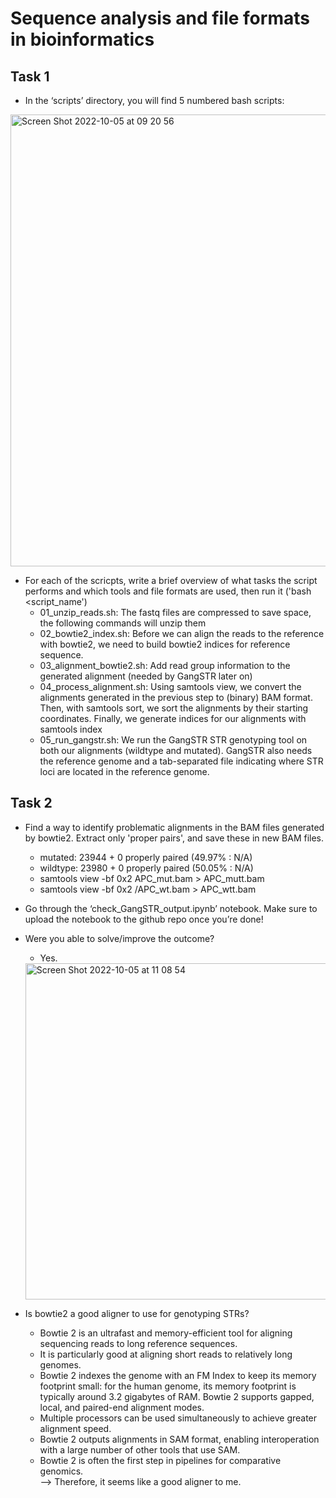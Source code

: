 # Sequence analysis and file formats in bioinformatics
## Task 1
* In the ‘scripts’ directory, you will find 5 numbered bash scripts:   
<img width="723" alt="Screen Shot 2022-10-05 at 09 20 56" src="https://user-images.githubusercontent.com/114056296/194003220-657e530e-85e4-49f6-b945-bbbdcd24e85b.png">
    
* For each of the scricpts, write a brief overview of what tasks the script performs and which tools and file formats are used, then run it ('bash <script_name')   
    * 01_unzip_reads.sh: The fastq files are compressed to save space, the following commands will unzip them
    * 02_bowtie2_index.sh: Before we can align the reads to the reference with bowtie2, we need to build bowtie2 indices for reference sequence.
    * 03_alignment_bowtie2.sh: Add read group information to the generated alignment (needed by GangSTR later on)
    * 04_process_alignment.sh: Using samtools view, we convert the alignments generated in the previous step to (binary) BAM format. Then, with samtools sort, we sort the alignments by their starting coordinates. Finally, we generate indices for our alignments with samtools index
    * 05_run_gangstr.sh: We run the GangSTR STR genotyping tool on both our alignments (wildtype and  mutated). GangSTR also needs the reference genome and a tab-separated file indicating where STR loci are located in the reference genome.    

    
## Task 2
* Find a way to identify problematic alignments in the BAM files generated by bowtie2. Extract only 'proper pairs', and save these in new BAM files.
    * mutated: 23944 + 0 properly paired (49.97% : N/A)
    * wildtype: 23980 + 0 properly paired (50.05% : N/A)
    * samtools view -bf 0x2 APC_mut.bam  > APC_mutt.bam
    * samtools view -bf 0x2 /APC_wt.bam  > APC_wtt.bam 
* Go through the ‘check_GangSTR_output.ipynb’ notebook. Make sure to upload the notebook to the github repo once you’re done!
* Were you able to solve/improve the outcome?    
    * Yes.   
    <img width="538" alt="Screen Shot 2022-10-05 at 11 08 54" src="https://user-images.githubusercontent.com/114056296/194024218-46ca4d3d-f9dc-41d5-a590-879f2bc17661.png"> 
       
* Is bowtie2 a good aligner to use for genotyping STRs?
    * Bowtie 2 is an ultrafast and memory-efficient tool for aligning sequencing reads to long reference sequences. 
    * It is particularly good at aligning short reads to relatively long genomes. 
    * Bowtie 2 indexes the genome with an FM Index to keep its memory footprint small: for the human genome, its memory footprint is typically around 3.2 gigabytes of RAM. Bowtie 2 supports gapped, local, and paired-end alignment modes. 
    * Multiple processors can be used simultaneously to achieve greater alignment speed.
    * Bowtie 2 outputs alignments in SAM format, enabling interoperation with a large number of other tools that use SAM. 
    * Bowtie 2 is often the first step in pipelines for comparative genomics.    
    --> Therefore, it seems like a good aligner to me.
